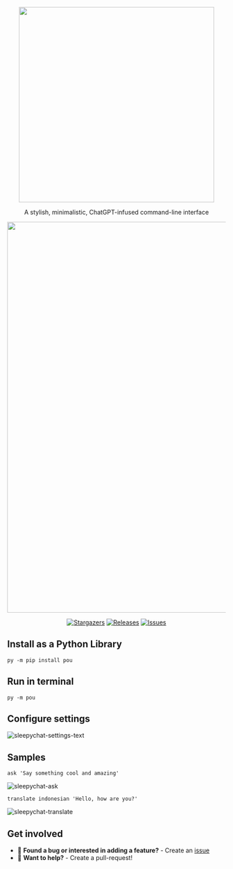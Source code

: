 
<p align="center">
  <img src="https://user-images.githubusercontent.com/84760072/227747904-eaf84b81-3b85-4b39-8016-69e9c7aae641.png" width=450/>
</p>

<p align="center">
  A stylish, minimalistic, ChatGPT-infused command-line interface 
</p>


<p align="center">
  <img src="https://user-images.githubusercontent.com/84760072/227741638-b997b164-98b8-494a-8c23-502525488f73.png" width=900/>
</p>

<p align="center">
	<a href="https://github.com/hwelsters/sleepychat/stargazers">
		<img alt="Stargazers" src="https://img.shields.io/github/stars/hwelsters/pou?style=for-the-badge&logo=starship&color=f9e1cb&logoColor=ffffff&labelColor=342430"></a>
	<a href="https://github.com/hwelsters/pou/releases/latest">
		<img alt="Releases" src="https://img.shields.io/github/release/hwelsters/pou.svg?style=for-the-badge&logo=github&color=f9e1cb&logoColor=ffffff&labelColor=342430"/></a>
	<a href="https://github.com/hwelsters/pou/issues">
		<img alt="Issues" src="https://img.shields.io/github/issues/hwelsters/pou?style=for-the-badge&logo=gitbook&color=f9e1cb&logoColor=ffffff&labelColor=342430"></a>
</p>


## Install as a Python Library
```
py -m pip install pou
```

## Run in terminal
```
py -m pou
```

## Configure settings
![sleepychat-settings-text](https://user-images.githubusercontent.com/84760072/227746507-99a530a9-d85b-4801-8080-f5ee1005f4e1.gif)


## Samples
```
ask 'Say something cool and amazing'
```
![sleepychat-ask](https://user-images.githubusercontent.com/84760072/227746462-32b33347-cb30-4e10-ad83-1e8dd42b2c33.gif)
  
```
translate indonesian 'Hello, how are you?'
```
![sleepychat-translate](https://user-images.githubusercontent.com/84760072/227746483-2941b705-95d1-4f1e-bf5c-530614b6537a.gif)



## Get involved
- 🐛 **Found a bug or interested in adding a feature?** - Create an [issue][issue]  
- 🤗 **Want to help?** - Create a pull-request!

[issue]: https://github.com/hwelsters/pou/issues
